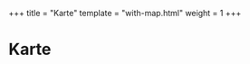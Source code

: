 +++
title = "Karte"
template = "with-map.html"
weight = 1
+++

# Karte

<div id="map"></div>
<!--<p><a href="https://www.maptiler.com/copyright/" target="_blank">© MapTiler</a>
<a href="https://www.openstreetmap.org/copyright" target="_blank">© OpenStreetMap contributors</a></p>-->

<script>
    var map = L.map('map').setView([0, -0.35156], 1);
    var gl = L.mapboxGL({
    attribution: "\u003ca href=\"https://www.maptiler.com/copyright/\" target=\"_blank\"\u003e\u0026copy; MapTiler\u003c/a\u003e \u003ca href=\"https://www.openstreetmap.org/copyright\" target=\"_blank\"\u003e\u0026copy; OpenStreetMap contributors\u003c/a\u003e",
    style: 'https://api.maptiler.com/maps/basic/style.json?key=g4rPvq9AptKIXPP2JxyE'
    }).addTo(map);
</script>


